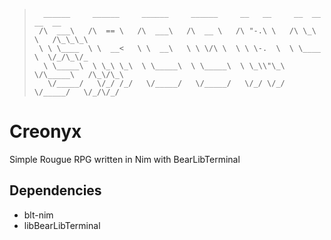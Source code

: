 

> ```
>   ______     ______     ______     ______     __   __     __  __     __  __
>  /\  ___\   /\  == \   /\  ___\   /\  __ \   /\ "-.\ \   /\ \_\ \   /\_\_\_\
>  \ \ \____  \ \  __<   \ \  __\   \ \ \/\ \  \ \ \-.  \  \ \____ \  \/_/\_\/_
>   \ \_____\  \ \_\ \_\  \ \_____\  \ \_____\  \ \_\\"\_\  \/\_____\   /\_\/\_\
>    \/_____/   \/_/ /_/   \/_____/   \/_____/   \/_/ \/_/   \/_____/   \/_/\/_/
>
> ```

# Creonyx
Simple Rougue RPG written in Nim with BearLibTerminal

## Dependencies
* blt-nim
* libBearLibTerminal
